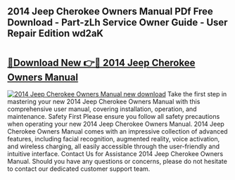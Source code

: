 ## 2014 Jeep Cherokee Owners Manual PDf Free Download - Part-zLh Service Owner Guide - User Repair Edition wd2aK

# <h2><a href="http://bc35081.oget.top/?id=2014+Jeep+Cherokee+Owners+Manual">🔗Download New 👉🔴 2014 Jeep Cherokee Owners Manual</a></h2>

[![2014 Jeep Cherokee Owners Manual new download](https://i.imgur.com/5g1atiW.png)](http://bc35081.oget.top/?id=2014+Jeep+Cherokee+Owners+Manual)
Take the first step in mastering your new 2014 Jeep Cherokee Owners Manual with this comprehensive user manual, covering installation, operation, and maintenance. Safety First Please ensure you follow all safety precautions when operating your new 2014 Jeep Cherokee Owners Manual. 2014 Jeep Cherokee Owners Manual comes with an impressive collection of advanced features, including facial recognition, augmented reality, voice activation, and wireless charging, all easily accessible through the user-friendly and intuitive interface. Contact Us for Assistance 2014 Jeep Cherokee Owners Manual. Should you have any questions or concerns, please do not hesitate to contact our dedicated customer support team.
